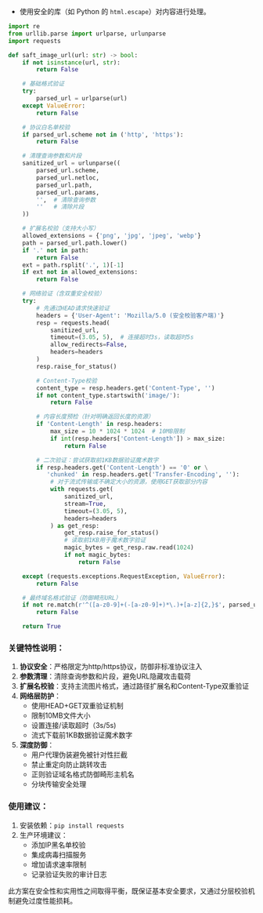 - 使用安全的库（如 Python 的 `html.escape`）对内容进行处理。


```python
import re
from urllib.parse import urlparse, urlunparse
import requests

def saft_image_url(url: str) -> bool:
    if not isinstance(url, str):
        return False

    # 基础格式验证
    try:
        parsed_url = urlparse(url)
    except ValueError:
        return False

    # 协议白名单校验
    if parsed_url.scheme not in ('http', 'https'):
        return False

    # 清理查询参数和片段
    sanitized_url = urlunparse((
        parsed_url.scheme,
        parsed_url.netloc,
        parsed_url.path,
        parsed_url.params,
        '',  # 清除查询参数
        ''   # 清除片段
    ))

    # 扩展名校验（支持大小写）
    allowed_extensions = {'png', 'jpg', 'jpeg', 'webp'}
    path = parsed_url.path.lower()
    if '.' not in path:
        return False
    ext = path.rsplit('.', 1)[-1]
    if ext not in allowed_extensions:
        return False

    # 网络验证（含双重安全校验）
    try:
        # 先通过HEAD请求快速验证
        headers = {'User-Agent': 'Mozilla/5.0 (安全校验客户端)'}
        resp = requests.head(
            sanitized_url,
            timeout=(3.05, 5),  # 连接超时3s，读取超时5s
            allow_redirects=False,
            headers=headers
        )
        resp.raise_for_status()

        # Content-Type校验
        content_type = resp.headers.get('Content-Type', '')
        if not content_type.startswith('image/'):
            return False

        # 内容长度预检（针对明确返回长度的资源）
        if 'Content-Length' in resp.headers:
            max_size = 10 * 1024 * 1024  # 10MB限制
            if int(resp.headers['Content-Length']) > max_size:
                return False

        # 二次验证：尝试获取前1KB数据验证魔术数字
        if resp.headers.get('Content-Length') == '0' or \
           'chunked' in resp.headers.get('Transfer-Encoding', ''):
            # 对于流式传输或不确定大小的资源，使用GET获取部分内容
            with requests.get(
                sanitized_url,
                stream=True,
                timeout=(3.05, 5),
                headers=headers
            ) as get_resp:
                get_resp.raise_for_status()
                # 读取前1KB用于魔术数字验证
                magic_bytes = get_resp.raw.read(1024)
                if not magic_bytes:
                    return False

    except (requests.exceptions.RequestException, ValueError):
        return False

    # 最终域名格式验证（防御畸形URL）
    if not re.match(r'^([a-z0-9]+(-[a-z0-9]+)*\.)+[a-z]{2,}$', parsed_url.netloc.split(':')[0], re.I):
        return False

    return True
```

### 关键特性说明：
1. **协议安全**：严格限定为http/https协议，防御非标准协议注入
2. **参数清理**：清除查询参数和片段，避免URL隐藏攻击载荷
3. **扩展名校验**：支持主流图片格式，通过路径扩展名和Content-Type双重验证
4. **网络层防护**：
   - 使用HEAD+GET双重验证机制
   - 限制10MB文件大小
   - 设置连接/读取超时（3s/5s) 
   - 流式下载前1KB数据验证魔术数字
5. **深度防御**：
   - 用户代理伪装避免被针对性拦截
   - 禁止重定向防止跳转攻击
   - 正则验证域名格式防御畸形主机名
   - 分块传输安全处理

### 使用建议：
1. 安装依赖：`pip install requests`
2. 生产环境建议：
   - 添加IP黑名单校验
   - 集成病毒扫描服务
   - 增加请求速率限制
   - 记录验证失败的审计日志

此方案在安全性和实用性之间取得平衡，既保证基本安全要求，又通过分层校验机制避免过度性能损耗。